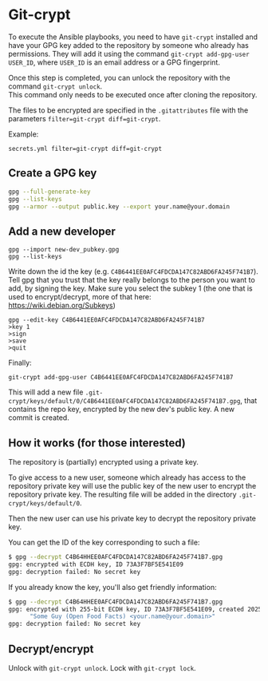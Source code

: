 # Git-crypt

To execute the Ansible playbooks, you need to have `git-crypt` installed and have your GPG key added to the repository by someone who already has permissions. They will add it using the command `git-crypt add-gpg-user USER_ID`, where `USER_ID` is an email address or a GPG fingerprint.

Once this step is completed, you can unlock the repository with the command `git-crypt unlock`.  
This command only needs to be executed once after cloning the repository.

The files to be encrypted are specified in the `.gitattributes` file with the parameters `filter=git-crypt diff=git-crypt`.

Example:

```text
secrets.yml filter=git-crypt diff=git-crypt
```

## Create a GPG key

```sh
gpg --full-generate-key
gpg --list-keys
gpg --armor --output public.key --export your.name@your.domain
```

## Add a new developer

```
gpg --import new-dev_pubkey.gpg
gpg --list-keys
```

Write down the id the key (e.g. `C4B6441EE0AFC4FDCDA147C82ABD6FA245F741B7`). Tell gpg that you trust that the key really belongs to the person you want to add, by signing the key. Make sure you select the subkey 1 (the one that is used to encrypt/decrypt, more of that here: https://wiki.debian.org/Subkeys)

```
gpg --edit-key C4B6441EE0AFC4FDCDA147C82ABD6FA245F741B7
>key 1
>sign
>save
>quit
```

Finally:

```
git-crypt add-gpg-user C4B6441EE0AFC4FDCDA147C82ABD6FA245F741B7
```

This will add a new file `.git-crypt/keys/default/0/C4B6441EE0AFC4FDCDA147C82ABD6FA245F741B7.gpg`, that contains the repo key, encrypted by the new dev's public key. A new commit is created.


## How it works (for those interested)

The repository is (partially) encrypted using a private key.

To give access to a new user, someone which already has access to the repository private key will use the public key of the new user to encrypt the repository private key. The resulting file will be added in the directory `.git-crypt/keys/default/0`.

Then the new user can use his private key to decrypt the repository private key.

You can get the ID of the key corresponding to such a file:

```sh
$ gpg --decrypt C4B64HHEE0AFC4FDCDA147C82ABD6FA245F741B7.gpg
gpg: encrypted with ECDH key, ID 73A3F7BF5E541E09
gpg: decryption failed: No secret key
```

If you already know the key, you'll also get friendly information:

```sh
$ gpg --decrypt C4B64HHEE0AFC4FDCDA147C82ABD6FA245F741B7.gpg
gpg: encrypted with 255-bit ECDH key, ID 73A3F7BF5E541E09, created 2025-02-14
      "Some Guy (Open Food Facts) <your.name@your.domain>"
gpg: decryption failed: No secret key
```

## Decrypt/encrypt

Unlock with `git-crypt unlock`. Lock with  `git-crypt lock`.
